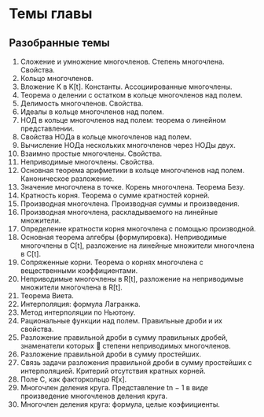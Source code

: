 # Темы главы
## Разобранные темы
1. Сложение и умножение многочленов. Степень многочлена. Свойства.
2. Кольцо многочленов.
3. Вложение K в K[t]. Константы. Ассоциированные многочлены.
4. Теорема о делении с остатком в кольце многочленов над полем.
5. Делимость многочленов. Свойства.
6. Идеалы в кольце многочленов над полем.
7. НОД в кольце многочленов над полем: теорема о линейном представлении.
8. Свойства НОДа в кольце многочленов над полем.
9. Вычисление НОДа нескольких многочленов через НОДы двух.
10. Взаимно простые многочлены. Свойства.
11. Неприводимые многочлены. Свойства.
12. Основная теорема арифметики в кольце многочленов над полем. Каноническое разложение.
13. Значение многочлена в точке. Корень многочлена. Теорема Безу.
14. Кратность корня. Теорема о сумме кратностей корней.
15. Производная многочлена. Производная суммы и произведения.
16. Производная многочлена, раскладываемого на линейные множители.
17. Определение кратности корня многочлена с помощью производной.
18. Основная теорема алгебры (формулировка). Неприводимые многочлены в C[t], разложение на
линейные множители многочлена в C[t].
19. Сопряженные корни. Теорема о корнях многочлена с вещественными коэффициентами.
20. Неприводимые многочлены в R[t], разложение на неприводимые множители многочлена в R[t].
21. Теорема Виета.
22. Интерполяция: формула Лагранжа.
23. Метод интерполяции по Ньютону.
24. Рациональные функции над полем. Правильные дроби и их свойства.
25. Разложение правильной дроби в сумму правильных дробей, знаменатели которых  степени
неприводимых многочленов.
26. Разложение правильной дроби в сумму простейших.
27. Связь задачи разложения правильной дроби в сумму простейших с интерполяцией. Критерий
отсутствия кратных корней.
28. Поле C, как факторкольцо R[x].
29. Многочлен деления круга. Представление tn − 1 в виде произведение многочленов деления
круга.
30. Многочлен деления круга: формула, целые коэфиициенты.
